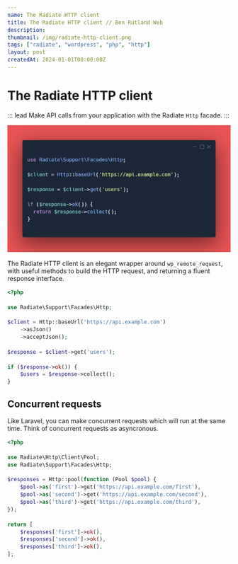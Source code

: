 ```yaml
---
name: The Radiate HTTP client
title: The Radiate HTTP client // Ben Rutland Web
description:
thumbnail: /img/radiate-http-client.png
tags: ["radiate", "wordpress", "php", "http"]
layout: post
createdAt: 2024-01-01T00:00:00Z
---
```


# The Radiate HTTP client

::: lead
Make API calls from your application with the Radiate `Http` facade.
:::

![Radiate HTTP client code](/img/radiate-http-client.png)

The Radiate HTTP client is an elegant wrapper around `wp_remote_request`, with useful methods to build the HTTP request, and returning a fluent response interface.

```php
<?php

use Radiate\Support\Facades\Http;

$client = Http::baseUrl('https://api.example.com')
    ->asJson()
    ->acceptJson();

$response = $client->get('users');

if ($response->ok()) {
    $users = $response->collect();
}

```

## Concurrent requests

Like Laravel, you can make concurrent requests which will run at the same time. Think of concurrent requests as asyncronous.

```php
<?php

use Radiate\Http\Client\Pool;
use Radiate\Support\Facades\Http;

$responses = Http::pool(function (Pool $pool) {
    $pool->as('first')->get('https://api.example.com/first'),
    $pool->as('second')->get('https://api.example.com/second'),
    $pool->as('third')->get('https://api.example.com/third'),
});

return [
    $responses['first']->ok(),
    $responses['second']->ok(),
    $responses['third']->ok(),
];

```

